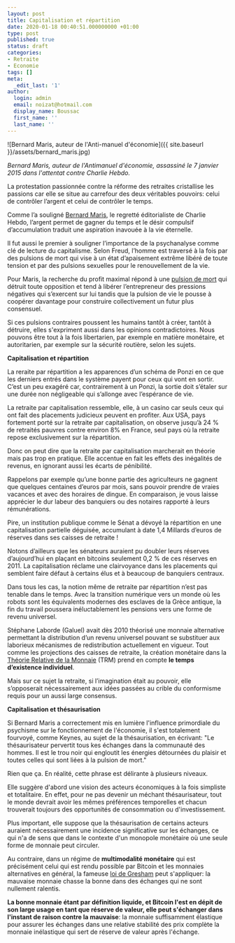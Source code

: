 ```yaml
---
layout: post
title: Capitalisation et répartition
date: 2020-01-18 00:40:51.000000000 +01:00
type: post
published: true
status: draft
categories:
- Retraite
- Economie
tags: []
meta:
  _edit_last: '1'
author:
  login: admin
  email: noizat@hotmail.com
  display_name: Boussac
  first_name: ''
  last_name: ''
---
```


![Bernard Maris, auteur de l'Anti-manuel d'économie]({{ site.baseurl }}/assets/bernard_maris.jpg)

_Bernard Maris, auteur de l'Antimanuel d'économie, assassiné le 7 janvier 2015 dans l'attentat contre Charlie Hebdo._


La protestation passionnée contre la réforme des retraites cristallise les passions car elle se situe au carrefour des deux véritables pouvoirs: celui de contrôler l’argent et celui de contrôler le temps.

Comme l’a souligné [Bernard Maris](https://fr.wikipedia.org/wiki/Bernard_Maris), le regretté éditorialiste de Charlie Hebdo, l’argent permet de gagner du temps et le désir compulsif d’accumulation traduit une aspiration inavouée à la vie éternelle.

Il fut aussi le premier à souligner l’importance de la psychanalyse comme clé de lecture du capitalisme. Selon Freud, l’homme est traversé à la fois par des pulsions de mort qui vise à un état d’apaisement extrême libéré de toute tension et par des pulsions sexuelles pour le renouvellement de la vie.

Pour Maris, la recherche du profit maximal répond à une [pulsion de mort](https://www.albin-michel.fr/ouvrages/capitalisme-et-pulsion-de-mort-9782226186997) qui détruit toute opposition et tend à libérer l’entrepreneur des pressions négatives qui s’exercent sur lui tandis que la pulsion de vie le pousse à coopérer davantage pour construire collectivement un futur plus consensuel.

Si ces pulsions contraires poussent les humains tantôt à créer, tantôt à détruire, elles s'expriment aussi dans les opinions contradictoires. Nous pouvons être tout à la fois libertarien, par exemple en matière monétaire, et autoritarien, par exemple sur la sécurité routière, selon les sujets.

**Capitalisation et répartition**

La reraite par répartition a les apparences d’un schéma de Ponzi en ce que les derniers entrés dans le système payent pour ceux qui vont en sortir. C’est un peu exagéré car, contrairement à un Ponzi, la sortie doit s’étaler sur une durée non négligeable qui s’allonge avec l’espérance de vie.

La retraite par capitalisation ressemble, elle, à un casino car seuls ceux qui ont fait des placements judicieux peuvent en profiter. Aux USA, pays fortement porté sur la retraite par capitalisation, on observe jusqu’à 24 % de retraités pauvres contre environ 8% en France, seul pays où la retraite repose exclusivement sur la répartition.

Donc on peut dire que la retraite par capitalisation marcherait en théorie mais pas trop en pratique. Elle accentue en fait les effets des inégalités de revenus, en ignorant aussi les écarts de pénibilité. 

Rappelons par exemple qu’une bonne partie des agriculteurs ne gagnent que quelques centaines d’euros par mois, sans pouvoir prendre de vraies vacances et avec des horaires de dingue. En comparaison, je vous laisse apprécier le dur labeur des banquiers ou des notaires rapporté à leurs rémunérations.

Pire, un institution publique comme le Sénat a dévoyé la répartition en une capitalisation partielle déguisée, accumulant à date 1,4 Millards d’euros de réserves dans ses caisses de retraite !

Notons d’ailleurs que les sénateurs auraient pu doubler leurs réserves d’aujourd’hui en plaçant en bitcoins seulement 0,2 % de ces réserves en 2011. La capitalisation réclame une clairvoyance dans les placements qui semblent faire défaut à certains élus et à beaucoup de banquiers centraux.

Dans tous les cas, la notion même de retraite par répartition n’est pas tenable dans le temps. Avec la transition numérique vers un monde où les robots sont les équivalents modernes des esclaves de la Grèce antique, la fin du travail poussera inéluctablement les pensions vers une forme de revenu universel.

Stéphane Laborde (Galuel) avait dès 2010 théorisé une monnaie alternative permettant la distribution d’un revenu universel pouvant se substituer aux laborieux mécanismes de redistribution actuellement en vigueur. Tout comme les projections des caisses de retraite, la création monétaire dans la [Théorie Relative de la Monnaie](https://www.creationmonetaire.info/2012/11/theorie-relative-de-la-monnaie-2-718.html) (TRM) prend en compte **le temps d’existence individuel**.

Mais sur ce sujet la retraite, si l’imagination était au pouvoir, elle s’opposerait nécessairement aux idées passées au crible du conformisme requis pour un aussi large consensus.

**Capitalisation et thésaurisation**

Si Bernard Maris a correctement mis en lumière l'influence primordiale du psychisme sur le fonctionnement de l'économie, il s'est totalement fourvoyé, comme Keynes, au sujet de la thésaurisation, en écrivant: "Le thésaurisateur pervertit tous kes échanges dans la communauté des hommes. Il est le trou noir qui engloutit les énergies détournées du plaisir et toutes celles qui sont liées à la pulsion de mort." 

Rien que ça. En réalité, cette phrase est délirante à plusieurs niveaux. 

Elle suggère d'abord une vision des acteurs économiques à la fois simpliste et totalitaire. En effet, pour ne pas devenir un méchant thésaurisateur, tout le monde devrait avoir les mêmes préférences temporelles et chacun trouverait toujours des opportunités de consommation ou d'investissement.

Plus important, elle suppose que la thésaurisation de certains acteurs auraient nécessairement une incidence significative sur les échanges, ce qui n'a de sens que dans le contexte d'un monopole monétaire où une seule forme de monnaie peut circuler. 

Au contraire, dans un régime de **multimodalité monétaire** qui est précisément celui qui est rendu possible par Bitcoin et les  monnaies alternatives en général, la fameuse [loi de Gresham](https://fr.wikipedia.org/wiki/Loi_de_Gresham) peut s'appliquer: la mauvaise monnaie chasse la bonne dans des échanges qui ne sont nullement ralentis. 

**La bonne monnaie étant par définition liquide, et Bitcoin l'est en dépit de son large usage en tant que réserve de valeur, elle peut s'échanger dans l'instant de raison contre la mauvaise**: la monnaie suffisamment élastique pour assurer les échanges dans une relative stabilité des prix complète la monnaie inélastique qui sert de réserve de valeur après l'échange.




